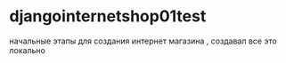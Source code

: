 # djangointernetshop01test
начальные этапы для создания интернет магазина , создавал все это локально
